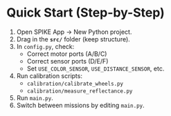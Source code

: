 # Quick Start (Step-by-Step)
1. Open SPIKE App → New Python project.
2. Drag in the **`src/`** folder (keep structure).
3. In `config.py`, check:
   - Correct motor ports (A/B/C)
   - Correct sensor ports (D/E/F)
   - Set `USE_COLOR_SENSOR`, `USE_DISTANCE_SENSOR`, etc.
4. Run calibration scripts:
   - `calibration/calibrate_wheels.py`
   - `calibration/measure_reflectance.py`
5. Run `main.py`.
6. Switch between missions by editing `main.py`.
